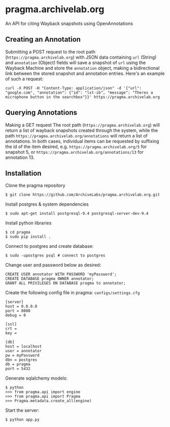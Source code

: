 # pragma.archivelab.org
An API for citing Wayback snapshots using OpenAnnotations

## Creating an Annotation

Submitting a POST request to the root path (`https://pragma.archivelab.org`) with JSON data containing `url` (String) and `annotation` (Object) fields will save a snapshot of `url` using the Wayback Machine and store the `annotation` object, making a bidirectional link between the stored snapshot and annotation entries. Here's an example of such a request:

    curl -X POST -H "Content-Type: application/json" -d '{"url": "google.com", "annotation": {"id": "lst-ib", "message": "Theres a microphone button in the searchbox"}}' https://pragma.archivelab.org

## Querying Annotations

Making a GET request The root path (`https://pragma.archivelab.org`) will return a list of wayback snapshots created through the system, while the path `https://pragma.archivelab.org/annotations` will return a list of annotations. In both cases, individual items can be requested by suffixing the id of the item desired, e.g. `https://pragma.archivelab.org/5` for snapshot 5, or `https://pragma.archivelab.org/annotations/13` for annotation 13.

## Installation

Clone the pragma repository

    $ git clone https://github.com/ArchiveLabs/pragma.archivelab.org.git

Install postgres & system dependencies

    $ sudo apt-get install postgresql-9.4 postgresql-server-dev-9.4

Install python libraries

    $ cd pragma
    $ sudo pip install .

Connect to postgres and create database:

    $ sudo -upostgres psql # connect to postgres

Change user and password below as desired:

    CREATE USER annotator WITH PASSWORD 'myPassword';
    CREATE DATABASE pragma OWNER annotator;
    GRANT ALL PRIVILEGES ON DATABASE pragma to annotator;

Create the following config file in pragma: `configs/settings.cfg`

    [server]
    host = 0.0.0.0
    port = 8080
    debug = 0
    
    [ssl]
    crt =
    key =
    
    [db]
    host = localhost
    user = annotator
    pw = myPassword
    dbn = postgres
    db = pragma
    port = 5432

Generate sqlalchemy models:

    $ python
    >>> from pragma.api import engine
    >>> from pragma.api import Pragma
    >>> Pragma.metadata.create_all(engine)

Start the server:

    $ python app.py
